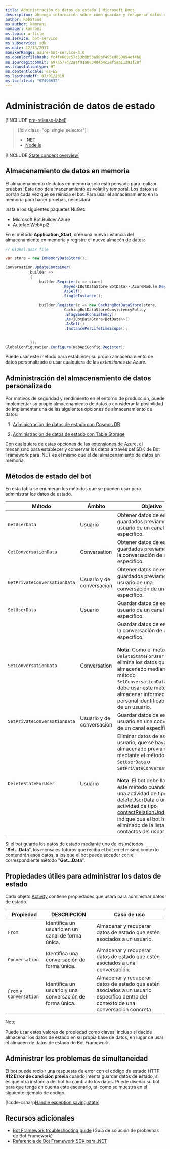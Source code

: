 ```yaml
---
title: Administración de datos de estado | Microsoft Docs
description: Obtenga información sobre cómo guardar y recuperar datos de estado con Bot Framework SDK para .NET.
author: RobStand
ms.author: kamrani
manager: kamrani
ms.topic: article
ms.service: bot-service
ms.subservice: sdk
ms.date: 12/13/2017
monikerRange: azure-bot-service-3.0
ms.openlocfilehash: fc4fe669c57c53b8b53a98bf495ed858094ef4b6
ms.sourcegitcommit: 697a577d72aaf91a0834d4b4c2ef5aa11291f28f
ms.translationtype: HT
ms.contentlocale: es-ES
ms.lasthandoff: 07/01/2019
ms.locfileid: "67496632"
---
```

# <a name="manage-state-data"></a>Administración de datos de estado

[!INCLUDE [pre-release-label](../includes/pre-release-label-v3.md)]

> [!div class="op_single_selector"]
> - [.NET](../dotnet/bot-builder-dotnet-state.md)
> - [Node.js](../nodejs/bot-builder-nodejs-state.md)

[!INCLUDE [State concept overview](../includes/snippet-dotnet-concept-state.md)]

## <a name="in-memory-data-storage"></a>Almacenamiento de datos en memoria

El almacenamiento de datos en memoria solo está pensado para realizar pruebas. Este tipo de almacenamiento es volátil y temporal. Los datos se borran cada vez que se reinicia el bot. Para usar el almacenamiento en la memoria para hacer pruebas, necesitará: 

Instale los siguientes paquetes NuGet: 
- Microsoft.Bot.Builder.Azure
- Autofac.WebApi2

En el método **Application_Start**, cree una nueva instancia del almacenamiento en memoria y registre el nuevo almacén de datos:

```cs
// Global.asax file

var store = new InMemoryDataStore();

Conversation.UpdateContainer(
           builder =>
           {
               builder.Register(c => store)
                         .Keyed<IBotDataStore<BotData>>(AzureModule.Key_DataStore)
                         .AsSelf()
                         .SingleInstance();

               builder.Register(c => new CachingBotDataStore(store,
                          CachingBotDataStoreConsistencyPolicy
                          .ETagBasedConsistency))
                          .As<IBotDataStore<BotData>>()
                          .AsSelf()
                          .InstancePerLifetimeScope();


           });
GlobalConfiguration.Configure(WebApiConfig.Register);

```

Puede usar este método para establecer su propio almacenamiento de datos personalizado o usar cualquiera de las *extensiones de Azure*.

## <a name="manage-custom-data-storage"></a>Administración del almacenamiento de datos personalizado

Por motivos de seguridad y rendimiento en el entorno de producción, puede implementar su propio almacenamiento de datos o considerar la posibilidad de implementar una de las siguientes opciones de almacenamiento de datos:

1. [Administración de datos de estado con Cosmos DB](bot-builder-dotnet-state-azure-cosmosdb.md)

2. [Administración de datos de estado con Table Storage](bot-builder-dotnet-state-azure-table-storage.md)

Con cualquiera de estas opciones de las [extensiones de Azure](https://www.nuget.org/packages/Microsoft.Bot.Builder.Azure/), el mecanismo para establecer y conservar los datos a través del SDK de Bot Framework para .NET es el mismo que el del almacenamiento de datos en memoria.

## <a name="bot-state-methods"></a>Métodos de estado del bot

En esta tabla se enumeran los métodos que se pueden usar para administrar los datos de estado.

| Método | Ámbito | Objetivo |                                                
|----|----|----|
| `GetUserData` | Usuario | Obtener datos de estado, guardados previamente, del usuario de un canal específico. |
| `GetConversationData` | Conversation | Obtener datos de estado, guardados previamente, de la conversación de un canal específico. |
| `GetPrivateConversationData` | Usuario y de conversación | Obtener datos de estado, guardados previamente, del usuario de una conversación de un canal específico. |
| `SetUserData` | Usuario | Guardar datos de estado del usuario de un canal específico. |
| `SetConversationData` | Conversation | Guardar datos de estado de la conversación de un canal específico. <br/><br/>**Nota**: Como el método `DeleteStateForUser` no elimina los datos que se han almacenado mediante el método `SetConversationData`, NO debe usar este método para almacenar información personal identificable (PII) de un usuario. |
| `SetPrivateConversationData` | Usuario y de conversación | Guardar datos de estado del usuario en una conversación de un canal específico. |
| `DeleteStateForUser` | Usuario | Eliminar datos de estado del usuario, que se hayan almacenado previamente mediante el método `SetUserData` o `SetPrivateConversationData`. <br/><br/>**Nota**: El bot debe llamar a este método cuando reciba una actividad de tipo [deleteUserData](bot-builder-dotnet-activities.md#deleteuserdata) o una actividad de tipo [contactRelationUpdate](bot-builder-dotnet-activities.md#contactrelationupdate) que indique que el bot ha sido eliminado de la lista de contactos del usuario. |

Si el bot guarda los datos de estado mediante uno de los métodos "**Set...Data**", los mensajes futuros que reciba el bot en el mismo contexto contendrán esos datos, a los que el bot puede acceder con el correspondiente método "**Get...Data**".

## <a name="useful-properties-for-managing-state-data"></a>Propiedades útiles para administrar los datos de estado

Cada objeto [Activity][Activity] contiene propiedades que usará para administrar datos de estado.

| Propiedad | DESCRIPCIÓN | Caso de uso |
|----|----|----|
| `From` | Identifica un usuario en un canal de forma única. | Almacenar y recuperar datos de estado que estén asociados a un usuario. |
| `Conversation` | Identifica una conversación de forma única. | Almacenar y recuperar datos de estado que estén asociados a una conversación. |
| `From` y `Conversation` | Identifica un usuario y una conversación de forma única. | Almacenar y recuperar datos de estado que estén asociados a un usuario específico dentro del contexto de una conversación concreta. |

> [!NOTE]
> Puede usar estos valores de propiedad como claves, incluso si decide almacenar los datos de estado en su propia base de datos, en lugar de usar el almacén de datos de estado de Bot Framework.

## <a name="handle-concurrency-issues"></a>Administrar los problemas de simultaneidad

El bot puede recibir una respuesta de error con el código de estado HTTP **412 Error de condición previa** cuando intenta guardar datos de estado, si es que otra instancia del bot ha cambiado los datos. Puede diseñar su bot para que tenga en cuenta este escenario, tal como se muestra en el siguiente ejemplo de código.

[!code-csharp[Handle exception saving state](../includes/code/dotnet-state.cs#handleException)]

## <a name="additional-resources"></a>Recursos adicionales

- [Bot Framework troubleshooting guide](../bot-service-troubleshoot-general-problems.md) (Guía de solución de problemas de Bot Framework)
- <a href="/dotnet/api/?view=botbuilder-3.11.0" target="_blank">Referencia de Bot Framework SDK para .NET</a>

[Activity]: https://docs.botframework.com/csharp/builder/sdkreference/dc/d2f/class_microsoft_1_1_bot_1_1_connector_1_1_activity.html
